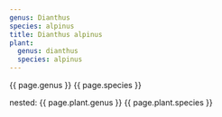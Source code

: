 ```yaml
---
genus: Dianthus
species: alpinus
title: Dianthus alpinus
plant:
  genus: dianthus
  species: alpinus
---
```


{{ page.genus }} {{ page.species }}

nested:
{{ page.plant.genus }} {{ page.plant.species }}




